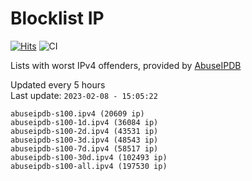 # Blocklist IP

[![Hits](https://hits.seeyoufarm.com/api/count/incr/badge.svg?url=https%3A%2F%2Fgithub.com%2Fborestad%2Fblocklist-ip%2F&count_bg=%2379C83D&title_bg=%23555555&icon=&icon_color=%23E7E7E7&title=hits&edge_flat=false)](https://hits.seeyoufarm.com)  ![CI](https://img.shields.io/github/workflow/status/borestad/blocklist-ip/CI?style=flat-square)

Lists with worst IPv4 offenders, provided by [AbuseIPDB](https://www.abuseipdb.com/)

<!-- FOOTER-PLACEHOLDER -->
Updated every 5 hours<br>
Last update: `2023-02-08 - 15:05:22`
```
abuseipdb-s100.ipv4 (20609 ip)
abuseipdb-s100-1d.ipv4 (36084 ip)
abuseipdb-s100-2d.ipv4 (43531 ip)
abuseipdb-s100-3d.ipv4 (48543 ip)
abuseipdb-s100-7d.ipv4 (58517 ip)
abuseipdb-s100-30d.ipv4 (102493 ip)
abuseipdb-s100-all.ipv4 (197530 ip)
```
